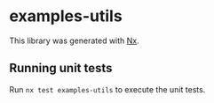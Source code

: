 # examples-utils

This library was generated with [Nx](https://nx.dev).

## Running unit tests

Run `nx test examples-utils` to execute the unit tests.
